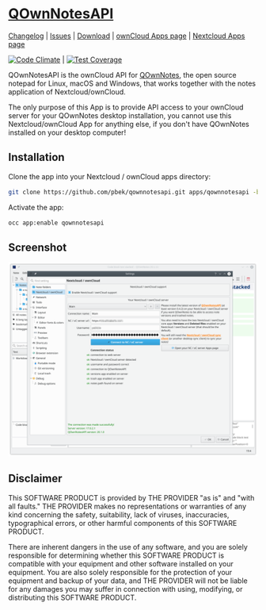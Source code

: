 # [QOwnNotesAPI](http://www.qownnotes.org "QOwnNotes Offical Site") 

[Changelog](https://github.com/pbek/qownnotesapi/blob/develop/CHANGELOG.md) | 
[Issues](https://github.com/pbek/qownnotesapi/issues) | 
[Download](https://github.com/pbek/qownnotesapi/releases) |
[ownCloud Apps page](https://marketplace.owncloud.com/apps/qownnotesapi) |
[Nextcloud Apps page](https://apps.nextcloud.com/apps/qownnotesapi)

[![Code Climate](https://codeclimate.com/github/pbek/qownnotesapi/badges/gpa.svg)](https://codeclimate.com/github/pbek/qownnotesapi) |
[![Test Coverage](https://codeclimate.com/github/pbek/qownnotesapi/badges/coverage.svg)](https://codeclimate.com/github/pbek/qownnotesapi/coverage)

QOwnNotesAPI is the ownCloud API for [QOwnNotes](http://www.qownnotes.org), the open source notepad for Linux, macOS and Windows, that works together with the notes application of Nextcloud/ownCloud.

The only purpose of this App is to provide API access to your ownCloud server for your QOwnNotes desktop installation, you cannot use this Nextcloud/ownCloud App for anything else, if you don't have QOwnNotes installed on your desktop computer! 

## Installation

Clone the app into your Nextcloud / ownCloud apps directory:

```bash
git clone https://github.com/pbek/qownnotesapi.git apps/qownnotesapi -b develop
```

Activate the app:

```bash
occ app:enable qownnotesapi
```

## Screenshot
![Screenhot](screenshot.png)

## Disclaimer

This SOFTWARE PRODUCT is provided by THE PROVIDER "as is" and "with all faults." THE PROVIDER makes no representations or warranties of any kind concerning the safety, suitability, lack of viruses, inaccuracies, typographical errors, or other harmful components of this SOFTWARE PRODUCT. 

There are inherent dangers in the use of any software, and you are solely responsible for determining whether this SOFTWARE PRODUCT is compatible with your equipment and other software installed on your equipment. You are also solely responsible for the protection of your equipment and backup of your data, and THE PROVIDER will not be liable for any damages you may suffer in connection with using, modifying, or distributing this SOFTWARE PRODUCT.
